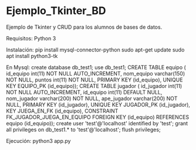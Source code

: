 # Ejemplo_Tkinter_BD
Ejemplo de Tkinter y CRUD para los alumnos de bases de datos.

Requisitos:
Python 3

Instalación:
pip install mysql-connector-python
sudo apt-get update
sudo apt install python3-tk

En Mysql: 
create database db_test1;
use db_test1;
CREATE TABLE equipo (
id_equipo int(11) NOT NULL AUTO_INCREMENT,
nom_equipo varchar(150) NOT NULL,
puntos int(11) NOT NULL,
PRIMARY KEY (id_equipo),
UNIQUE KEY EQUIPO_PK (id_equipo));
CREATE TABLE jugador (
id_jugador int(11) NOT NULL AUTO_INCREMENT,
id_equipo int(11) DEFAULT NULL,
nom_jugador varchar(200) NOT NULL,
ape_jugador varchar(200) NOT NULL,
PRIMARY KEY (id_jugador),
UNIQUE KEY JUGADOR_PK (id_jugador),
KEY JUEGA_EN_FK (id_equipo),
CONSTRAINT FK_JUGADOR_JUEGA_EN_EQUIPO FOREIGN KEY
(id_equipo) REFERENCES equipo (id_equipo));
create user 'test'@'localhost' identified by 'test';
grant all privileges on db_test1.* to 'test'@'localhost';
flush privileges;

Ejecución: 
python3 app.py
